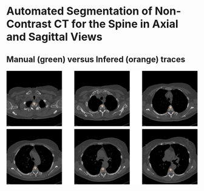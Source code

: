 # Automated Segmentation of Non-Contrast CT for the Spine in Axial and Sagittal Views

## Manual (green) versus Infered (orange) traces
![alt text](https://github.com/qahathaway/vBMD/blob/main/Inference_vBMD.jpg)
